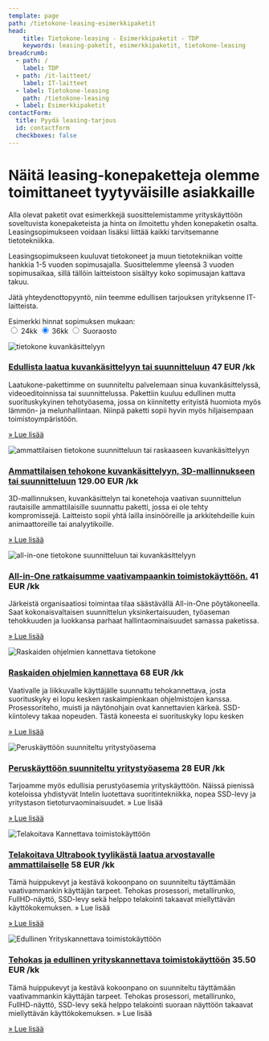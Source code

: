 ```yaml
---
template: page
path: /tietokone-leasing-esimerkkipaketit
head:
    title: Tietokone-leasing - Esimerkkipaketit - TDP
    keywords: leasing-paketit, esimerkkipaketit, tietokone-leasing
breadcrumb:
  - path: /
    label: TDP
  - path: /it-laitteet/
    label: IT-laitteet
  - label: Tietokone-leasing
    path: /tietokone-leasing
  - label: Esimerkkipaketit
contactForm:
  title: Pyydä leasing-tarjous
  id: contactform
  checkboxes: false
---
```


<script src="https://www.tdp.fi/assets/js/hinnoittelu.js"></script>


# Näitä leasing-konepaketteja olemme toimittaneet tyytyväisille asiakkaille

Alla olevat paketit ovat esimerkkejä suosittelemistamme yrityskäyttöön soveltuvista konepaketeista ja hinta on ilmoitettu yhden konepaketin osalta. Leasingsopimukseen voidaan lisäksi liittää kaikki tarvitsemanne tietotekniikka.

Leasingsopimukseen kuuluvat tietokoneet ja muun tietotekniikan voitte hankkia 1-5 vuoden sopimusajalla. Suosittelemme yleensä 3 vuoden sopimusaikaa, sillä tällöin laitteistoon sisältyy koko sopimusajan kattava takuu.

Jätä yhteydenottopyyntö, niin teemme edullisen tarjouksen yrityksenne IT-laitteista. 	

Esimerkki hinnat sopimuksen mukaan: <br>
<input id="radio1" type="radio" name="r1" value="0" onClick="setText('radio1');" /> 24kk 
<input id="radio2" type="radio" checked="checked" name="r1" value="1" onClick="setText('radio2');" /> 36kk
<input id="radio3" type="radio" name="r1" value="2" onClick="setText('radio3');" /> Suoraosto

<div class="row mt-4">
<div class="col-4 col-md-2 order-2 order-md-1">
<img src="<%- assetSrc('/img/Dell_3630_250x296.jpg') %>" class="img-fluid" style="max-height:200px" alt="tietokone kuvankäsittelyyn">
</div>
<div class="col-8 col-md-10 order-1 order-md-2">
<h3><a href="leasing-paketit/laatukone.html">Edullista laatua kuvankäsittelyyn tai suunnitteluun</a>   <span class="badge badge-secondary"><div type="text" style="display: inline;" class="HintaInput" id="KuukausiHinta" >47 EUR /kk</div></span></h3>
    
Laatukone-pakettimme on suunniteltu palvelemaan sinua kuvankäsittelyssä, videoeditoinnissa tai suunnittelussa. Pakettiin kuuluu edullinen mutta suorituskykyinen tehotyöasema, jossa on kiinnitetty erityistä huomiota myös lämmön- ja melunhallintaan. Niinpä paketti sopii hyvin myös hiljaisempaan toimistoympäristöön. 

<a href="leasing-paketit/laatukone.html">»&nbsp;Lue lisää</a>
</div>
</div>

<div class="row mt-4">
<div class="col-4 col-md-2 order-2 order-md-1">
<img src="<%- assetSrc('/img/Precision_T5820_200x273.jpg') %>" class="img-fluid" style="max-height:200px" alt="ammattilaisen tietokone suunnitteluun tai raskaaseen kuvankäsittelyyn">
</div>
<div class="col-8 col-md-10 order-1 order-md-2">
<h3><a href="leasing-paketit/tehokone.html">Ammattilaisen tehokone kuvankäsittelyyn, 3D-mallinnukseen tai suunnitteluun</a>   <span class="badge badge-secondary"><div type="text" style="display: inline;" class="HintaInput" id="KuukausiHinta2" >129.00 EUR /kk</div></span></h3>
    
3D-mallinnuksen, kuvankäsittelyn tai konetehoja vaativan suunnittelun rautaisille ammattilaisille suunnattu paketti, jossa ei ole tehty kompromissejä. Laitteisto sopii yhtä lailla insinööreille ja arkkitehdeille kuin animaattoreille tai analyytikoille.

<a href="leasing-paketit/tehokone.html">»&nbsp;Lue lisää</a>

</div>
</div>

<div class="row mt-4">
<div class="col-4 col-md-2 order-2 order-md-1">
<img src="<%- assetSrc('/img/Dell_7070_350x268.jpg') %>" class="img-fluid" style="max-height:200px" alt="all-in-one tietokone suunnitteluun tai kuvankäsittelyyn">
</div>
<div class="col-8 col-md-10 order-1 order-md-2">
<h3><a href="leasing-paketit/all-in-one-tehokone.html">All-in-One ratkaisumme vaativampaankin toimistokäyttöön.</a>   <span class="badge badge-secondary"><div type="text" class="HintaInput" style="display: inline;" id="KuukausiHinta3" >41 EUR /kk</div></span></h3>
    
Järkeistä organisaatiosi toimintaa tilaa säästävällä All-in-One pöytäkoneella. Saat kokonaisvaltaisen suunnittelun yksinkertaisuuden, työaseman tehokkuuden ja luokkansa parhaat hallintaominaisuudet samassa paketissa. 

<a href="leasing-paketit/all-in-one-tehokone.html">»&nbsp;Lue lisää</a>

</div>
</div>

<div class="row mt-4">
<div class="col-4 col-md-2 order-2 order-md-1">
<img src="<%- assetSrc('/img/Dell_7530_350x369.jpg') %>" class="img-fluid" style="max-height:200px" alt="Raskaiden ohjelmien kannettava tietokone">
</div>
<div class="col-8 col-md-10 order-1 order-md-2">
<h3><a href="leasing-paketit/tehokannettava.html">Raskaiden ohjelmien kannettava</a>   <span class="badge badge-secondary"><div type="text" style="display: inline;" class="HintaInput" id="KuukausiHinta4" >68 EUR /kk</div></span></h3>
    
Vaativalle ja liikkuvalle käyttäjälle suunnattu tehokannettava, josta suorituskyky ei lopu kesken raskaimpienkaan ohjelmistojen kanssa. Prosessoriteho, muisti ja näytönohjain ovat kannettavien kärkeä. SSD-kiintolevy takaa nopeuden. Tästä koneesta ei suorituskyky lopu kesken

<a href="leasing-paketit/tehokannettava.html">»&nbsp;Lue lisää</a>

</div>
</div>


<div class="row mt-4">
<div class="col-4 col-md-2 order-2 order-md-1">
<img src="<%- assetSrc('/img/Dell_3060SFF_250x296.jpg') %>" class="img-fluid" style="max-height:200px" alt="Peruskäyttöön suunniteltu yritystyöasema">
</div>
<div class="col-8 col-md-10 order-1 order-md-2">
<h3><a href="leasing-paketit/toimistokone.html">Peruskäyttöön suunniteltu yritystyöasema</a>   <span class="badge badge-secondary"><div type="text" class="HintaInput" style="display: inline;" id="KuukausiHinta5" >28 EUR /kk</div></span></h3>
    
Tarjoamme myös edullisia perustyöasemia yrityskäyttöön. Näissä pienissä koteloissa yhdistyvät Intelin luotettava suoritintekniikka, nopea SSD-levy ja yritystason tietoturvaominaisuudet. » Lue lisää

<a href="leasing-paketit/toimistokone.html">»&nbsp;Lue lisää</a>

</div>
</div>


<div class="row mt-4">
<div class="col-4 col-md-2 order-2 order-md-1">
<img src="<%- assetSrc('/img/Dell_E7490_250x250.jpg') %>" class="img-fluid" style="max-height:200px" alt="Telakoitava Kannettava toimistokäyttöön">
</div>
<div class="col-8 col-md-10 order-1 order-md-2">
<h3><a href="leasing-paketit/ultrabook.html">Telakoitava Ultrabook tyylikästä laatua arvostavalle ammattilaiselle</a>   <span class="badge badge-secondary"><div type="text" class="HintaInput" style="display: inline;" id="KuukausiHinta6" >58 EUR /kk</div></span></h3>
    
Tämä huippukevyt ja kestävä kokoonpano on suunniteltu täyttämään vaativammankin käyttäjän tarpeet. Tehokas prosessori, metallirunko, FullHD-näyttö, SSD-levy sekä helppo telakointi takaavat miellyttävän käyttökokemuksen. » Lue lisää

<a href="leasing-paketit/ultrabook.html">»&nbsp;Lue lisää</a>

</div>
</div>

<div class="row mt-4">
<div class="col-4 col-md-2 order-2 order-md-1">
<img src="<%- assetSrc('/img/Dell_5490_250x250.jpg') %>" class="img-fluid" style="max-height:200px" alt="Edullinen Yrityskannettava toimistokäyttöön">
</div>
<div class="col-8 col-md-10 order-1 order-md-2">
<h3><a href="leasing-paketit/yrityskannettava.html">Tehokas ja edullinen yrityskannettava toimistokäyttöön</a>   <span class="badge badge-secondary"><div type="text" class="HintaInput" style="display: inline;" id="KuukausiHinta7" >35.50 EUR /kk</div></span></h3>
    
Tämä huippukevyt ja kestävä kokoonpano on suunniteltu täyttämään vaativammankin käyttäjän tarpeet. Tehokas prosessori, metallirunko, FullHD-näyttö, SSD-levy sekä helppo telakointi suoraan näyttöön takaavat miellyttävän käyttökokemuksen. » Lue lisää

<a href="leasing-paketit/yrityskannettava.html">»&nbsp;Lue lisää</a>

</div>
</div>

